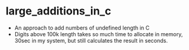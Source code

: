 # large_additions_in_c
* An approach to add numbers of undefined length in C
* Digits above 100k length takes so much time to allocate in memory, 30sec in my system, but still calculates the result in seconds.